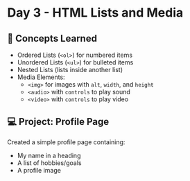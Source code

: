 # Day 3 - HTML Lists and Media

## 📌 Concepts Learned
- Ordered Lists (`<ol>`) for numbered items
- Unordered Lists (`<ul>`) for bulleted items
- Nested Lists (lists inside another list)
- Media Elements:
  - `<img>` for images with `alt`, `width`, and `height`
  - `<audio>` with `controls` to play sound
  - `<video>` with `controls` to play video

## 💻 Project: Profile Page
Created a simple profile page containing:
- My name in a heading
- A list of hobbies/goals
- A profile image

